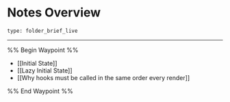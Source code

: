 # Notes Overview
 
```ccard
type: folder_brief_live
```
 
---

%% Begin Waypoint %%
- [[Initial State]]
- [[Lazy Initial State]]
- [[Why hooks must be called in the same order every render]]

%% End Waypoint %%